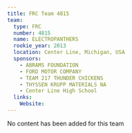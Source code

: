 ```yaml
---
title: FRC Team 4815
team:
  type: FRC
  number: 4815
  name: ELECTROPANTHERS
  rookie_year: 2013
  location: Center Line, Michigan, USA
  sponsors:
    - ABRAMS FOUNDATION
    - FORD MOTOR COMPANY
    - TEAM 217 THUNDER CHICKENS
    - THYSSEN KRUPP MATERIALS NA
    - Center Line High School
  links:
    Website: 
---
```

No content has been added for this team